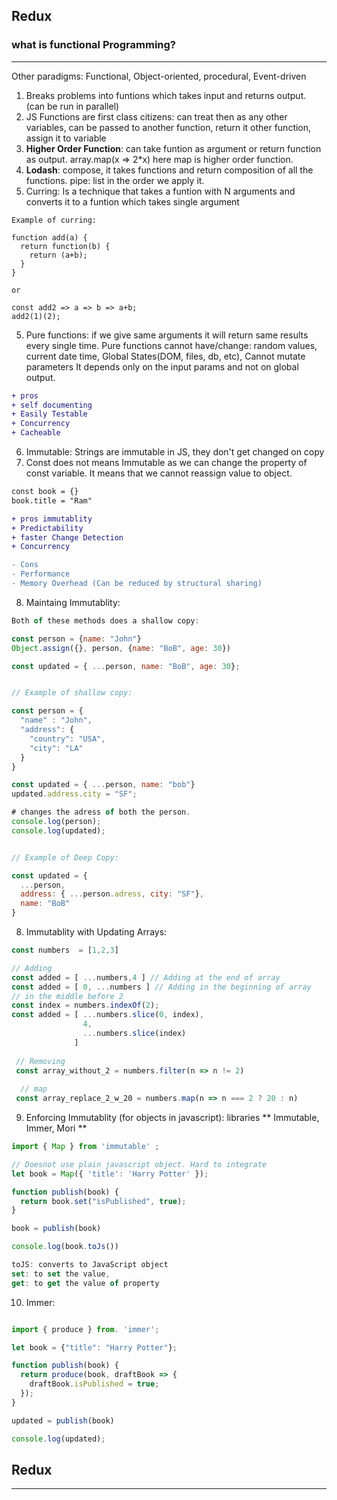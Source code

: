 ## Redux

### what is functional Programming?
___

Other paradigms: Functional, Object-oriented, procedural, Event-driven

1. Breaks problems into funtions which takes input and returns output. (can be run in parallel)
2. JS Functions are first class citizens: can treat then as any other variables, can be passed to another function, return it other function, assign it to variable 
3. **Higher Order Function**: can take funtion as argument or return function as output. array.map(x => 2*x) here map is higher order function.
4. **Lodash**: compose, it takes functions and return composition of all the functions.
               pipe: list in the order we apply it.
5. Curring: Is a technique that takes a funtion with N arguments and converts it to a funtion which takes single argument
```
Example of curring:

function add(a) {
  return function(b) {
    return (a+b);
  }
}

or 

const add2 => a => b => a+b;
add2(1)(2);
```
5. Pure functions: if we give same arguments it will return same results every single time. Pure functions cannot have/change: random values, current date time, Global States(DOM, files, db, etc), Cannot mutate parameters 
                   It depends only on the input params and not on global output. 
```diff
+ pros
+ self documenting
+ Easily Testable
+ Concurrency
+ Cacheable
```

6. Immutable: Strings are immutable in JS, they don't get changed on copy
7. Const does not means Immutable as we can change the property of const variable. It means that we cannot reassign value to object.
``` diff
const book = {}
book.title = "Ram"

+ pros immutablity
+ Predictability
+ faster Change Detection
+ Concurrency

- Cons
- Performance
- Memory Overhead (Can be reduced by structural sharing)
``` 
8. Maintaing Immutablity:
```js
Both of these methods does a shallow copy:

const person = {name: "John"}
Object.assign({}, person, {name: "BoB", age: 30})

const updated = { ...person, name: "BoB", age: 30}; 


// Example of shallow copy:

const person = {
  "name" : "John",
  "address": {
    "country": "USA",
    "city": "LA" 
  } 
}

const updated = { ...person, name: "bob"}
updated.address.city = "SF";

# changes the adress of both the person.
console.log(person);
console.log(updated);


// Example of Deep Copy:

const updated = {
  ...person,
  address: { ...person.adress, city: "SF"},
  name: "BoB"
}

```

8. Immutablity with Updating Arrays:
```js
const numbers  = [1,2,3]

// Adding
const added = [ ...numbers,4 ] // Adding at the end of array 
const added = [ 0, ...numbers ] // Adding in the beginning of array 
// in the middle before 2
const index = numbers.indexOf(2);
const added = [ ...numbers.slice(0, index), 
                4,
                ...numbers.slice(index)
              ]
              
 // Removing 
 const array_without_2 = numbers.filter(n => n != 2) 
 
  // map 
 const array_replace_2_w_20 = numbers.map(n => n === 2 ? 20 : n) 
```

9. Enforcing Immutablity (for objects in javascript): libraries ** Immutable, Immer, Mori ** 

```js 
import { Map } from 'immutable' ;

// Doesnot use plain javascript object. Hard to integrate
let book = Map({ 'title': 'Harry Potter' });

function publish(book) {
  return book.set("isPublished", true);
}

book = publish(book)

console.log(book.toJs())

toJS: converts to JavaScript object
set: to set the value,
get: to get the value of property
```

10. Immer:
```js

import { produce } from. 'immer';

let book = {"title": "Harry Potter"};

function publish(book) {
  return produce(book, draftBook => {
    draftBook.isPublished = true;
  });
}

updated = publish(book)

console.log(updated);
```

## Redux
--------







                   
